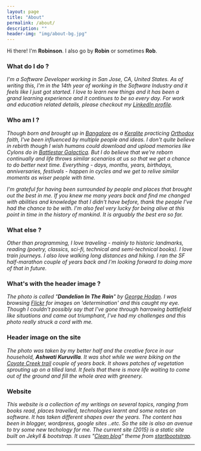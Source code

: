 ```yaml
---
layout: page
title: "About"
permalink: /about/
description: ""
header-img: "img/about-bg.jpg"
---
```


Hi there! I'm **Robinson**. 
I also go by **Robin** or sometimes **Rob**. 

### What do I do ? 

_I'm a Software Developer working in San Jose, CA, United States. 
As of writing this, I'm in the 14th year of working in the Software Industry and it feels like I just got started. 
I love to learn new things and it has been a grand learning experience and it continues to be so every day.
For work and education related details, please checkout my [LinkedIn profile](https://www.linkedin.com/in/robinsonraju)._

### Who am I ?
_Though born and brought up in [Bangalore](https://en.wikipedia.org/wiki/Bangalore) as a [Keralite](https://en.wikipedia.org/wiki/Kerala) practicing [Orthodox](https://en.wikipedia.org/wiki/Malankara_Orthodox_Syrian_Church) faith, I've been influenced by multiple people and ideas. I don't quite believe in rebirth though I wish humans could download and upload memories like Cylons do in [Battlestar Galactica](https://en.wikipedia.org/wiki/Battlestar_Galactica_%282004_TV_series%29). But I do believe that we're reborn continually and life throws similar scenarios at us so that we get a chance to do better next time. Everything - days, months, years, birthdays, anniversaries, festivals - happen in cycles and we get to relive similar moments as wiser people with time._  

_I'm grateful for having been surrounded by people and places that brought out the best in me. If you knew me many years back and find me changed with abilities and knowledge that I didn't have before, thank the people I've had the chance to be with. I'm also feel very lucky for being alive at this point in time in the history of mankind. It is arguably the best era so far._ 

### What else ? 
_Other than programming, I love traveling - mainly to historic landmarks, reading (poetry, classics, sci-fi, technical and semi-technical books). I love train journeys. I also love walking long distances and hiking. I ran the SF half-marathon couple of years back and I'm looking forward to doing more of that in future._

### What's with the header image ? 
_The photo is called "**Dandelion In The Rain**" by [George Hodan](http://www.publicdomainpictures.net/view-image.php?image=069205). I was browsing [Flickr](https://www.flickr.com/photos/pictoquotes/13946048982/in/photostream/) for images on 'determination' and this caught my eye. Though I couldn't possibly say that I've gone through harrowing battlefield like situations and came out triumphant, I've had my challenges and this photo really struck a cord with me._

### Header image on the site
_The photo was taken by my better half and the creative force in our household, **Ashwati Kuruvilla**. It was shot while we were biking on the [Coyote Creek trail](http://www.traillink.com/trail/coyote-creek-trail-%28san-jose%29.aspx) couple of years back. It shows patches of vegetation sprouting up on a tilled land. It feels that there is more life waiting to come out of the ground and fill the whole area with greenery._

### Website
_This website is a collection of my writings on several topics, ranging from books read, places travelled, technologies learnt and some notes on software. It has taken different shapes over the years. The content has been in blogger, wordpress, google sites ..etc. So the site is also an avenue to try some new techology for me. The current site (2015) is a static site built on Jekyll & bootstrap. It uses "[Clean blog](https://github.com/IronSummitMedia/startbootstrap-clean-blog-jekyll)" theme from [startbootstrap](http://startbootstrap.com)._

---
